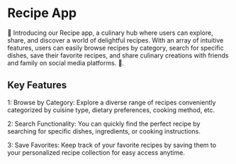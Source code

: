 # Recipe App

📱 Introducing our Recipe app, a culinary hub where users can explore, share, and discover a world of delightful recipes. With an array of intuitive features, users can easily browse recipes by category, search for specific dishes, save their favorite recipes, and share culinary creations with friends and family on social media platforms. 📱.

## Key Features

1: Browse by Category: 
Explore a diverse range of recipes conveniently categorized by cuisine type, dietary preferences, cooking method, etc.

2: Search Functionality:
You can quickly find the perfect recipe by searching for specific dishes, ingredients, or cooking instructions.

3: Save Favorites: 
Keep track of your favorite recipes by saving them to your personalized recipe collection for easy access anytime.


